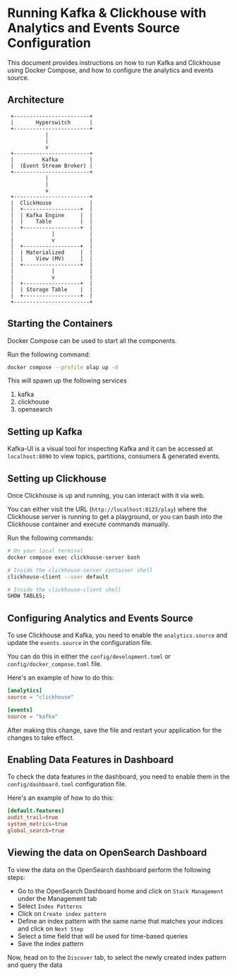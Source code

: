 # Running Kafka & Clickhouse with Analytics and Events Source Configuration

This document provides instructions on how to run Kafka and Clickhouse using Docker Compose, and how to configure the analytics and events source.

## Architecture
     +------------------------+
     |       Hyperswitch      |
     +------------------------+
                |
                |
                v
     +------------------------+
     |         Kafka          |
     |  (Event Stream Broker) |
     +------------------------+
                |
                |
                v
     +------------------------+
     |  ClickHouse            |
     |  +------------------+  |
     |  | Kafka Engine     |  |
     |  |    Table         |  |
     |  +------------------+  |
     |            |           |
     |            v           |
     |  +------------------+  |
     |  | Materialized     |  |
     |  |    View (MV)     |  |
     |  +------------------+  |
     |            |           |
     |            v           |
     |  +------------------+  |
     |  | Storage Table    |  |
     |  +------------------+  |
     +------------------------+


## Starting the Containers

Docker Compose can be used to start all the components.

Run the following command:

```bash
docker compose --profile olap up -d
```
This will spawn up the following services
1. kafka
2. clickhouse
3. opensearch

## Setting up Kafka

Kafka-UI is a visual tool for inspecting Kafka and it can be accessed at `localhost:8090` to view topics, partitions, consumers & generated events.

## Setting up Clickhouse

Once Clickhouse is up and running, you can interact with it via web.

You can either visit the URL (`http://localhost:8123/play`) where the Clickhouse server is running to get a playground, or you can bash into the Clickhouse container and execute commands manually.

Run the following commands:

```bash
# On your local terminal
docker compose exec clickhouse-server bash

# Inside the clickhouse-server container shell
clickhouse-client --user default

# Inside the clickhouse-client shell
SHOW TABLES;
```

## Configuring Analytics and Events Source

To use Clickhouse and Kafka, you need to enable the `analytics.source` and update the `events.source` in the configuration file.

You can do this in either the `config/development.toml` or `config/docker_compose.toml` file.

Here's an example of how to do this:

```toml
[analytics]
source = "clickhouse"

[events]
source = "kafka"
```

After making this change, save the file and restart your application for the changes to take effect.

## Enabling Data Features in Dashboard

To check the data features in the dashboard, you need to enable them in the `config/dashboard.toml` configuration file.

Here's an example of how to do this:

```toml
[default.features]
audit_trail=true
system_metrics=true
global_search=true
```

## Viewing the data on OpenSearch Dashboard

To view the data on the OpenSearch dashboard perform the following steps:

- Go to the OpenSearch Dashboard home and click on `Stack Management` under the Management tab
- Select `Index Patterns`
- Click on `Create index pattern`
- Define an index pattern with the same name that matches your indices and click on `Next Step`
- Select a time field that will be used for time-based queries
- Save the index pattern

Now, head on to the `Discover` tab, to select the newly created index pattern and query the data